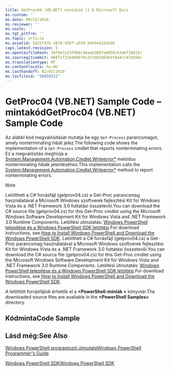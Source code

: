 ```yaml
---
title: GetProc04 (VB.NET) mintakód |} A Microsoft Docs
ms.custom: ''
ms.date: 09/13/2016
ms.reviewer: ''
ms.suite: ''
ms.tgt_pltfrm: ''
ms.topic: article
ms.assetid: 5d22f47b-3679-4587-a559-94454415d2dd
caps.latest.revision: 5
ms.openlocfilehash: 18f9e7a23f8b8c94aae2807a4058cb3a6f18615c
ms.sourcegitcommit: b6871f21bd666f9cd71dd336bb3f844cf472b56c
ms.translationtype: MT
ms.contentlocale: hu-HU
ms.lasthandoff: 02/03/2019
ms.locfileid: "56850322"
---
```

# <a name="getproc04-vbnet-sample-code"></a><span data-ttu-id="ff6ee-102">GetProc04 (VB.NET) Sample Code – mintakód</span><span class="sxs-lookup"><span data-stu-id="ff6ee-102">GetProc04 (VB.NET) Sample Code</span></span>

<span data-ttu-id="ff6ee-103">Az alábbi kód megvalósítását mutatja be egy `Get-Process` parancsmagot, amely nonterminating hibát jelez.</span><span class="sxs-lookup"><span data-stu-id="ff6ee-103">The following code shows the implementation of a `Get-Process` cmdlet that reports nonterminating errors.</span></span> <span data-ttu-id="ff6ee-104">Ez a megvalósítás meghívja a [System.Management.Automation.Cmdlet.Writeerror\*](/dotnet/api/System.Management.Automation.Cmdlet.WriteError) metódus nonterminating hibák jelentéséhez.</span><span class="sxs-lookup"><span data-stu-id="ff6ee-104">This implementation calls the [System.Management.Automation.Cmdlet.Writeerror\*](/dotnet/api/System.Management.Automation.Cmdlet.WriteError) method to report nonterminating errors.</span></span>

> [!NOTE]
> <span data-ttu-id="ff6ee-105">Letöltheti a C# forrásfájl (getprov04.cs) a Get-Proc parancsmag használatával a Microsoft Windows szoftverek fejlesztési Kit for Windows Vista és a .NET Framework 3.0 futtatási összetevői.</span><span class="sxs-lookup"><span data-stu-id="ff6ee-105">You can download the C# source file (getprov04.cs) for this Get-Proc cmdlet using the Microsoft Windows Software Development Kit for Windows Vista and .NET Framework 3.0 Runtime Components.</span></span> <span data-ttu-id="ff6ee-106">Letöltési útmutatás: [Windows PowerShell telepítése és a Windows PowerShell SDK letöltési](/powershell/developer/installing-the-windows-powershell-sdk).</span><span class="sxs-lookup"><span data-stu-id="ff6ee-106">For download instructions, see [How to Install Windows PowerShell and Download the Windows PowerShell SDK](/powershell/developer/installing-the-windows-powershell-sdk).</span></span>
> <span data-ttu-id="ff6ee-107">Letöltheti a C# forrásfájl (getprov04.cs) a Get-Proc parancsmag használatával a Microsoft Windows szoftverek fejlesztési Kit for Windows Vista és a .NET Framework 3.0 futtatási összetevői.</span><span class="sxs-lookup"><span data-stu-id="ff6ee-107">You can download the C# source file (getprov04.cs) for this Get-Proc cmdlet using the Microsoft Windows Software Development Kit for Windows Vista and .NET Framework 3.0 Runtime Components.</span></span> <span data-ttu-id="ff6ee-108">Letöltési útmutatás: [Windows PowerShell telepítése és a Windows PowerShell SDK letöltési](/powershell/developer/installing-the-windows-powershell-sdk).</span><span class="sxs-lookup"><span data-stu-id="ff6ee-108">For download instructions, see [How to Install Windows PowerShell and Download the Windows PowerShell SDK](/powershell/developer/installing-the-windows-powershell-sdk).</span></span>
>
> <span data-ttu-id="ff6ee-109">A letöltött forrásfájlok érhetők el a  **\<PowerShell-minták >** könyvtár.</span><span class="sxs-lookup"><span data-stu-id="ff6ee-109">The downloaded source files are available in the **\<PowerShell Samples>** directory.</span></span>

## <a name="code-sample"></a><span data-ttu-id="ff6ee-110">Kódminta</span><span class="sxs-lookup"><span data-stu-id="ff6ee-110">Code Sample</span></span>

<!-- TODO!!!: review snippet reference  [!CODE [Msh_samplesgetproc04#GetProc04vball](Msh_samplesgetproc04#GetProc04vball)]  -->

## <a name="see-also"></a><span data-ttu-id="ff6ee-111">Lásd még:</span><span class="sxs-lookup"><span data-stu-id="ff6ee-111">See Also</span></span>

[<span data-ttu-id="ff6ee-112">Windows PowerShell programozói útmutató</span><span class="sxs-lookup"><span data-stu-id="ff6ee-112">Windows PowerShell Programmer's Guide</span></span>](./windows-powershell-programmer-s-guide.md)

[<span data-ttu-id="ff6ee-113">Windows PowerShell SDK</span><span class="sxs-lookup"><span data-stu-id="ff6ee-113">Windows PowerShell SDK</span></span>](../windows-powershell-reference.md)
